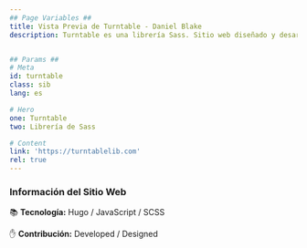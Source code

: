 ```yaml
---
## Page Variables ##
title: Vista Previa de Turntable - Daniel Blake
description: Turntable es una librería Sass. Sitio web diseñado y desarrollado por Daniel Blake.


## Params ##
# Meta
id: turntable
class: sib
lang: es

# Hero
one: Turntable
two: Librería de Sass

# Content
link: 'https://turntablelib.com'
rel: true
---
```


### Información del Sitio Web

📚 <b>Tecnología:</b>  Hugo / JavaScript / SCSS

✋ <b>Contribución:</b> Developed / Designed
